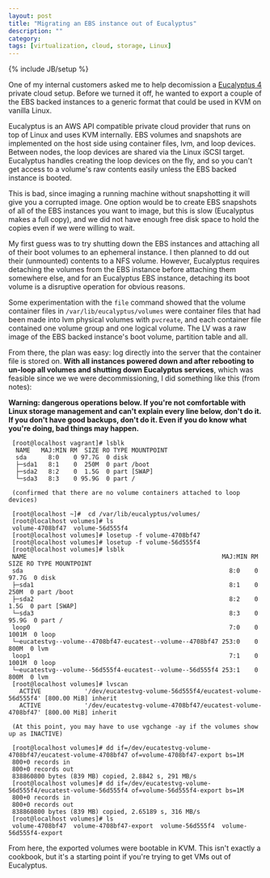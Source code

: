 ```yaml
---
layout: post
title: "Migrating an EBS instance out of Eucalyptus"
description: ""
category: 
tags: [virtualization, cloud, storage, Linux]
---
```

{% include JB/setup %}

One of my internal customers asked me to help decomission a [Eucalyptus 4](https://en.wikipedia.org/wiki/Eucalyptus_%28software%29) private cloud setup. Before we turned it off, he wanted to export a couple of the EBS backed instances to a generic format that could be used in KVM on vanilla Linux.

Eucalyptus is an AWS API compatible private cloud provider that runs on top of Linux and uses KVM internally. EBS volumes and snapshots are implemented on the host side using container files, lvm, and loop devices. Between nodes, the loop devices are shared via the Linux iSCSI target. Eucalyptus handles creating the loop devices on the fly, and so you can't get access to a volume's raw contents easily unless the EBS backed instance is booted.

This is bad, since imaging a running machine without snapshotting it will give you a corrupted image. One option would be to create EBS snapshots of all of the EBS instances you want to image, but this is slow (Eucalyptus makes a full copy), and we did not have enough free disk space to hold the copies even if we were willing to wait.

My first guess was to try shutting down the EBS instances and attaching all of their boot volumes to an ephemeral instance. I then planned to dd out their (unmounted) contents to a NFS volume. However, Eucalyptus requires detaching the volumes from the EBS instance before attaching them somewhere else, and for an Eucalyptus EBS instance, detaching its boot volume is a disruptive operation for obvious reasons.

Some experimentation with the `file` command showed that the volume container files in `/var/lib/eucalyptus/volumes` were container files that had been made into lvm physical volumes with `pvcreate`, and each container file contained one volume group and one logical volume. The LV was a raw image of the EBS backed instance's boot volume, partition table and all.

From there, the plan was easy: log directly into the server that the container file is stored on. **With all instances powered down and after rebooting to un-loop all volumes and shutting down Eucalyptus services**, which was feasible since we we were decommissioning, I did something like this (from notes):

**Warning: dangerous operations below. If you're not comfortable with Linux storage management and can't explain every line below, don't do it. If you don't have good backups, don't do it. Even if you do know what you're doing, bad things may happen.**

     [root@localhost vagrant]# lsblk
      NAME   MAJ:MIN RM  SIZE RO TYPE MOUNTPOINT
      sda      8:0    0 97.7G  0 disk 
      ├─sda1   8:1    0  250M  0 part /boot
      ├─sda2   8:2    0  1.5G  0 part [SWAP]
      └─sda3   8:3    0 95.9G  0 part /
      
     (confirmed that there are no volume containers attached to loop devices)
      
     [root@localhost ~]#  cd /var/lib/eucalyptus/volumes/
     [root@localhost volumes]# ls
     volume-4708bf47  volume-56d555f4
     [root@localhost volumes]# losetup -f volume-4708bf47
     [root@localhost volumes]# losetup -f volume-56d555f4
     [root@localhost volumes]# lsblk
     NAME                                                      MAJ:MIN RM  SIZE RO TYPE MOUNTPOINT
     sda                                                         8:0    0 97.7G  0 disk 
     ├─sda1                                                      8:1    0  250M  0 part /boot
     ├─sda2                                                      8:2    0  1.5G  0 part [SWAP]
     └─sda3                                                      8:3    0 95.9G  0 part /
     loop0                                                       7:0    0 1001M  0 loop 
     └─eucatestvg--volume--4708bf47-eucatest--volume--4708bf47 253:0    0  800M  0 lvm  
     loop1                                                       7:1    0 1001M  0 loop 
     └─eucatestvg--volume--56d555f4-eucatest--volume--56d555f4 253:1    0  800M  0 lvm 
     [root@localhost volumes]# lvscan
       ACTIVE            '/dev/eucatestvg-volume-56d555f4/eucatest-volume-56d555f4' [800.00 MiB] inherit
       ACTIVE            '/dev/eucatestvg-volume-4708bf47/eucatest-volume-4708bf47' [800.00 MiB] inherit
     
     (At this point, you may have to use vgchange -ay if the volumes show up as INACTIVE)
     
     [root@localhost volumes]# dd if=/dev/eucatestvg-volume-4708bf47/eucatest-volume-4708bf47 of=volume-4708bf47-export bs=1M
     800+0 records in
     800+0 records out
     838860800 bytes (839 MB) copied, 2.8842 s, 291 MB/s
     [root@localhost volumes]# dd if=/dev/eucatestvg-volume-56d555f4/eucatest-volume-56d555f4 of=volume-56d555f4-export bs=1M
     800+0 records in
     800+0 records out
     838860800 bytes (839 MB) copied, 2.65189 s, 316 MB/s
     [root@localhost volumes]# ls
     volume-4708bf47  volume-4708bf47-export  volume-56d555f4  volume-56d555f4-export

From here, the exported volumes were bootable in KVM. This isn't exactly a cookbook, but it's a starting point if you're trying to get VMs out of Eucalyptus.

